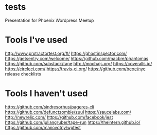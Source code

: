 # tests
Presentation for Phoenix Wordpress Meetup

# Tools I've used
http://www.protractortest.org/#/
https://ghostinspector.com/
https://getsentry.com/welcome/
https://github.com/macbre/phantomas
https://github.com/substack/tape
http://mochajs.org/
https://coveralls.io/
https://circleci.com/
https://travis-ci.org/
https://github.com/bcoe/nyc
release checklists

# Tools I haven't used


https://github.com/sindresorhus/pageres-cli
https://github.com/defunctzombie/zuul
https://saucelabs.com/
http://newrelic.com/
https://github.com/facebook/jest
https://github.com/juliangruber/tape-run
https://theintern.github.io/
https://github.com/manovotny/wptest
